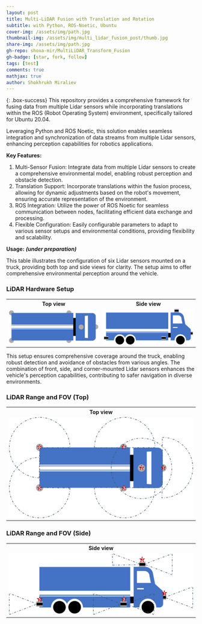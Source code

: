```yaml
---
layout: post
title: Multi-LiDAR Fusion with Translation and Rotation
subtitle: with Python, ROS-Noetic, Ubuntu
cover-img: /assets/img/path.jpg
thumbnail-img: /assets/img/multi_lidar_fusion_post/thumb.jpg
share-img: /assets/img/path.jpg
gh-repo: shoxa-mir/MultiLiDAR_Transform_Fusion
gh-badge: [star, fork, follow]
tags: [test]
comments: true
mathjax: true
author: Shokhrukh Miraliev
---
```


{: .box-success}
This repository provides a comprehensive framework for fusing data from multiple Lidar sensors while incorporating translations within the ROS (Robot Operating System) environment, specifically tailored for Ubuntu 20.04. 

Leveraging Python and ROS Noetic, this solution enables seamless integration and synchronization of data streams from multiple Lidar sensors, enhancing perception capabilities for robotics applications.

**Key Features:**

<ol>
<li>Multi-Sensor Fusion: Integrate data from multiple Lidar sensors to create a comprehensive environmental model, enabling robust perception and obstacle detection.</li>
<li>Translation Support: Incorporate translations within the fusion process, allowing for dynamic adjustments based on the robot's movement, ensuring accurate representation of the environment.</li>
<li>ROS Integration: Utilize the power of ROS Noetic for seamless communication between nodes, facilitating efficient data exchange and processing.</li>
<li>Flexible Configuration: Easily configurable parameters to adapt to various sensor setups and environmental conditions, providing flexibility and scalability.</li>
</ol>

**Usage:**
**_(under preparation)_**
<!--<ol></ol>-->

This table illustrates the configuration of six Lidar sensors mounted on a truck, providing both top and side views for clarity. The setup aims to offer comprehensive environmental perception around the vehicle.
### LiDAR Hardware Setup
<table style="max-width: 100%;">
    <tr>
        <th>Top view</th>
        <th>Side view</th>
    </tr>
    <tr>
        <td style="width: 50%;"><img src="/assets/img/multi_lidar_fusion_post/fig1/truck_w_lidar_top.svg" style="width: 100%;"></td>
        <td style="width: 50%;"><img src="/assets/img/multi_lidar_fusion_post/fig1/truck_w_lidar_side.svg" style="width: 100%;"></td>
    </tr>
</table>
This setup ensures comprehensive coverage around the truck, enabling robust detection and avoidance of obstacles from various angles. The combination of front, side, and corner-mounted Lidar sensors enhances the vehicle's perception capabilities, contributing to safer navigation in diverse environments.

### LiDAR Range and FOV (Top)
<table style="max-width: 100%;">
    <tr>
        <th>Top view</th>
    </tr>
    <tr>
        <td style="width: 50%;"><img src="/assets/img/multi_lidar_fusion_post/fig2/truck_w_range_top.svg" style="width: 100%;"></td>
    </tr>
</table>

### LiDAR Range and FOV (Side)
<table style="max-width: 100%;">
    <tr>
        <th>Side view</th>
    </tr>
    <tr>
        <td style="width: 50%;"><img src="/assets/img/multi_lidar_fusion_post/fig2/truck_w_range_side.svg" style="width: 100%;"></td>
    </tr>
</table>


